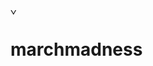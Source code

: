 <picture>
 <source media="(prefers-color-scheme: dark)" srcset="https://www.ncaa.org/images/2021/9/29/March_Madness.jpg">
 <source media="(prefers-color-scheme: light)" srcset="https://www.ncaa.org/images/2021/9/29/March_Madness.jpg">
 <img alt="YOUR-ALT-TEXT" src="YOUR-DEFAULT-IMAGE" width="10" height="10">
</picture>

# marchmadness
